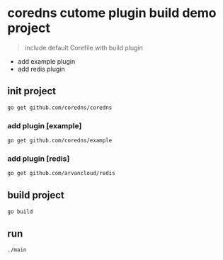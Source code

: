 # coredns cutome plugin build demo project

>  include default Corefile with build plugin

- add example plugin
- add redis plugin

## init project
```bash
go get github.com/coredns/coredns
```
### add  plugin  [example]
```bash
go get github.com/coredns/example
```
### add plugin  [redis]
```bash
go get github.com/arvancloud/redis
```
## build project
```bash
go build
```
## run 
```bash
./main 
```


